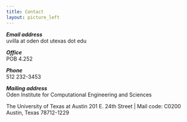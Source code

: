 ```yaml
---
title: Contact
layout: picture_left
---
```


_**Email address**_<br>
uvilla at oden dot utexas dot edu

_**Office**_<br>
POB 4.252

_**Phone**_<br>
512 232-3453

_**Mailing address**_<br>
Oden Institute for Computational Engineering and Sciences

The University of Texas at Austin
201 E. 24th Street | Mail code: C0200 
Austin, Texas 78712-1229
